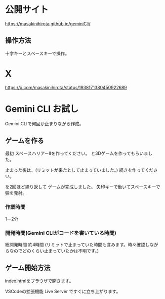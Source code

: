 <!--
title:   Gemini CLIを使ってスペースハリアーIIを作成 作業時間1－2分 総開発時間は約4時間(リミットで途中で止まっていたため、気づかず)
tags:    Gemini,GeminiCLI,game
id:      9882a833e077b934913a
private: false
-->
# 公開サイト

https://masakinihirota.github.io/geminiCli/

## 操作方法

十字キーとスペースキーで操作。

# X
https://x.com/masakinihirota/status/1938171380450922689


# Gemini CLI お試し
Gemini CLIで何回か止まりながら作成。


## ゲームを作る

最初
スペースハリアーIIを作ってください。
と3Dゲームを作ってもらいました。

止まった後は、(リミットが来たとして止まっていました。)
続きを作ってください。

を2回ほど繰り返して
ゲームが完成しました。
矢印キーで動いてスペースキーで弾を発射。

### 作業時間
1－2分

### 開発時間(Gemini CLIがコードを書いている時間)

総開発時間
約4時間
(リミットで止まっていた時間も含みます。時々確認しながらなのでどのくらい止まっていたかは不明です。)

## ゲーム開始方法

index.htmlをブラウザで開きます。

VSCodeの拡張機能
Live Server
ですぐに立ち上がります。